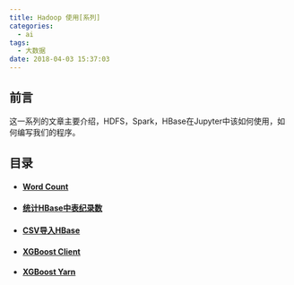 ```yaml
---
title: Hadoop 使用[系列]
categories:
  - ai
tags:
  - 大数据
date: 2018-04-03 15:37:03
---
```

## 前言

这一系列的文章主要介绍，HDFS，Spark，HBase在Jupyter中该如何使用，如何编写我们的程序。

## 目录

- #### [Word Count](/ai/hadoop-wct/)

- #### [统计HBase中表纪录数](/ai/hadoop-hnc/)

- #### [CSV导入HBase](/ai/hadoop-cth/)

<!--more-->

- #### [XGBoost Client](/ai/hadoop-xgbc/)

- #### [XGBoost Yarn](/ai/hadoop-xgby/)

